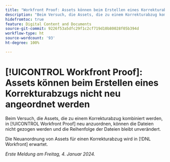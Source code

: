 ```yaml
---
title: "Workfront Proof: Assets können beim Erstellen eines Korrekturabzugs nicht neu angeordnet werden"
description: "Beim Versuch, die Assets, die zu einem Korrekturabzug kombiniert werden, in Workfront Proof neu anzuordnen, können die Dateien nicht gezogen werden und die Reihenfolge der Dateien bleibt unverändert."
hidefromtoc: true
feature: Digital Content and Documents
source-git-commit: 9226f53a5dfc29f1c2cf719d10b80028f05b394d
workflow-type: ht
source-wordcount: '93'
ht-degree: 100%

---
```



# [!UICONTROL Workfront Proof]: Assets können beim Erstellen eines Korrekturabzugs nicht neu angeordnet werden

Beim Versuch, die Assets, die zu einem Korrekturabzug kombiniert werden, in [!UICONTROL Workfront Proof] neu anzuordnen, können die Dateien nicht gezogen werden und die Reihenfolge der Dateien bleibt unverändert.

Die Neuanordnung von Assets für einen Korrekturabzug wird in [!DNL Workfront] erwartet.

_Erste Meldung am Freitag, 4. Januar 2024._
